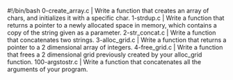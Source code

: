 #!/bin/bash
0-create_array.c | Write a function that creates an array of chars, and initializes it with a specific char.
1-strdup.c | Write a function that returns a pointer to a newly allocated space in memory, which contains a copy of the string given as a parameter.
2-str_concat.c | Write a function that concatenates two strings.
3-alloc_grid.c | Write a function that returns a pointer to a 2 dimensional array of integers.
4-free_grid.c | Write a function that frees a 2 dimensional grid previously created by your alloc_grid function.
100-argstostr.c | Write a function that concatenates all the arguments of your program.

